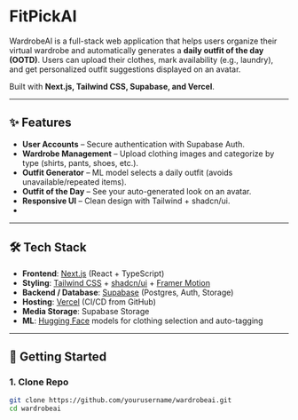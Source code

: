 # FitPickAI

WardrobeAI is a full-stack web application that helps users organize their virtual wardrobe and automatically generates a **daily outfit of the day (OOTD)**. Users can upload their clothes, mark availability (e.g., laundry), and get personalized outfit suggestions displayed on an avatar.  

Built with **Next.js, Tailwind CSS, Supabase, and Vercel**.

---

## ✨ Features
- **User Accounts** – Secure authentication with Supabase Auth.  
- **Wardrobe Management** – Upload clothing images and categorize by type (shirts, pants, shoes, etc.).  
- **Outfit Generator** – ML model selects a daily outfit (avoids unavailable/repeated items).  
- **Outfit of the Day** – See your auto-generated look on an avatar.  
- **Responsive UI** – Clean design with Tailwind + shadcn/ui.
- 
---

## 🛠️ Tech Stack
- **Frontend**: [Next.js](https://nextjs.org/) (React + TypeScript)  
- **Styling**: [Tailwind CSS](https://tailwindcss.com/) + [shadcn/ui](https://ui.shadcn.com/) + [Framer Motion](https://www.framer.com/motion/)  
- **Backend / Database**: [Supabase](https://supabase.com/) (Postgres, Auth, Storage)  
- **Hosting**: [Vercel](https://vercel.com/) (CI/CD from GitHub)  
- **Media Storage**: Supabase Storage
- **ML**: [Hugging Face](https://huggingface.co/) models for clothing selection and auto-tagging  

---

## 🚀 Getting Started

### 1. Clone Repo
```bash
git clone https://github.com/yourusername/wardrobeai.git
cd wardrobeai
